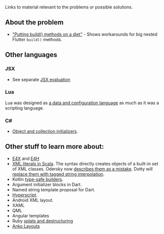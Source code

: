 Links to material relevant to the problems or possible solutions.

## About the problem

* ["Putting build() methods on a
  diet"](https://flutter.rocks/2018/06/18/putting-build-methods-on-a-diet/) -
  Shows workarounds for big nested Flutter `build()` methods.

## Other languages

### JSX

* See separate [JSX evaluation](https://github.com/munificent/ui-as-code/blob/master/JSX.md)

### Lua

Lua was designed as [a data and configuration language](https://www.lua.org/pil/10.1.html) as much as it was a scripting language.

### C#

*   [Object and collection initializers](https://docs.microsoft.com/en-us/dotnet/csharp/programming-guide/classes-and-structs/object-and-collection-initializers).

## Other stuff to learn more about:

*   [E4X](https://en.wikipedia.org/wiki/ECMAScript_for_XML) and
    [E4H](http://www.hixie.ch/specs/e4h/strawman)
*   [XML literals in
    Scala](https://scala-lang.org/files/archive/spec/2.12/10-xml-expressions-and-patterns.html).
    The syntax directly creates objects of a built-in set of XML classes.
    Odersky now [describes them as a
    mistake](https://groups.google.com/forum/#!topic/scala-language/PV4q6O1qIh8/discussion).
    Dotty will [replace them with tagged string
    interpolation](https://dotty.epfl.ch/docs/reference/dropped/xml.html).
*   Kotlin [type-safe builders](https://kotlinlang.org/docs/reference/type-safe-builders.html).
*   Argument initializer blocks in Dart.
*   Named string template proposal for Dart.
*   [Hyperscript](https://github.com/hyperhype/hyperscript).
*   Android XML layout.
*   XAML
*   QML
*   Angular templates
*   Ruby [splats and destructuring](http://blog.honeybadger.io/ruby-splat-array-manipulation-destructuring/)
*   [Anko Layouts](https://github.com/Kotlin/anko/wiki/Anko-Layouts)
